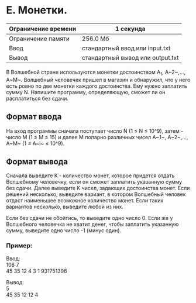 # E. Монетки.

| Ограничение времени | 1 секунда                        |
|---------------------|----------------------------------|
| Ограничение памяти  | 256.0 Мб                         |
| Ввод                | стандартный ввод или input.txt   |
| Вывод               | стандартный вывод или output.txt |

В Волшебной стране используются монетки достоинством A<sub>1</sub>, A~2~,..., A~M~. Волшебный человечек пришел в магазин и обнаружил, 
что у него есть ровно по две монетки каждого достоинства. Ему нужно заплатить сумму N. Напишите программу, определяющую, сможет ли он расплатиться без сдачи.

## Формат ввода
На вход программы сначала поступает число N (1 ≤ N ≤ 10^9), затем - число M (1 ≤ M ≤ 15) и далее M попарно различных чисел A~1~, A~2~,..., A~M~ (1 ≤ A~i~ ≤ 10^9).

## Формат вывода
Сначала выведите K - количество монет, которое придется отдать Волшебному человечку, если он сможет заплатить указанную сумму без сдачи. 
Далее выведите K чисел, задающих достоинства монет. Если решений несколько, выведите вариант, в котором Волшебный человек отдаст наименьшее возможное количество монет. 
Если таких вариантов несколько, выведите любой из них.

Если без сдачи не обойтись, то выведите одно число 0. Если же у Волшебного человечка не хватит денег, чтобы заплатить указанную сумму, выведите одно число -1 (минус один).

### Пример:
Ввод:  
108 7  
45 35 12 4 3 1 931751396  
 

Вывод:  
5  
45 35 12 12 4  
